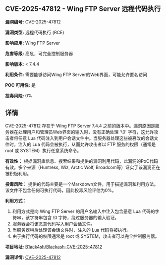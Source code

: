 ## CVE-2025-47812 - Wing FTP Server 远程代码执行

**漏洞编号:** CVE-2025-47812

**漏洞类型:** 远程代码执行 (RCE)

**影响应用:** Wing FTP Server

**危害等级:** 高危，可完全控制服务器

**影响版本:** < 7.4.4

**利用条件:** 需要能够访问Wing FTP Server的Web界面，可能允许匿名访问

**POC 可用性:** 是

**投毒风险:** 0%

## 详情

CVE-2025-47812 存在于 Wing FTP Server 7.4.4 之前的版本中。漏洞原因是服务器在处理用户和管理员Web界面的输入时，没有正确处理 '\0' 字符，这允许攻击者将任意 Lua 代码注入到用户会话文件中。当服务器处理这些被篡改的会话文件时，注入的 Lua 代码会被执行，从而允许攻击者以 FTP 服务的权限（通常是 root 或 SYSTEM）执行任意系统命令。

**有效性：**
根据漏洞库信息、搜索结果和提供的漏洞利用代码，此漏洞的PoC代码有效。多个来源（Huntress, Wiz, Arctic Wolf, Broadcom等）证实了该漏洞正在被积极利用。

**投毒风险：**
提供的代码主要是一个Markdown文件，用于描述漏洞和利用方法。该文件不包含任何可执行代码，因此投毒风险评估为0%。

**利用方式：**
1.  利用方式是向 Wing FTP Server 的用户名输入中注入包含恶意 Lua 代码的字符串，该字符串包含 \0 字符，绕过服务器的输入验证。
2.  服务器会将该恶意代码写入用户会话文件。
3.  当服务器稍后处理该会话文件时，注入的 Lua 代码将被执行。
4.  由于执行代码的权限通常是 root 或 SYSTEM，攻击者可以完全控制服务器。

**项目地址:** [B1ack4sh/Blackash-CVE-2025-47812](https://github.com/B1ack4sh/Blackash-CVE-2025-47812)

**漏洞详情:** [CVE-2025-47812](https://nvd.nist.gov/vuln/detail/CVE-2025-47812)